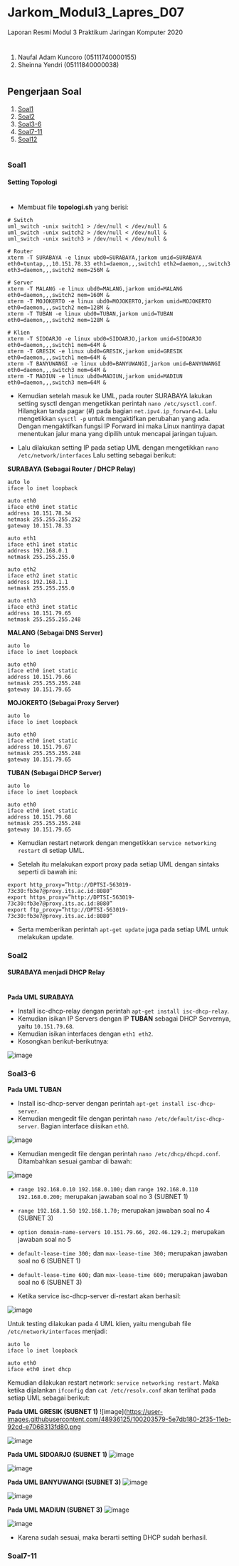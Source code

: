 # Jarkom_Modul3_Lapres_D07
Laporan Resmi Modul 3 Praktikum Jaringan Komputer 2020
#
1. Naufal Adam Kuncoro (05111740000155)
2. Sheinna Yendri (05111840000038)
#

## Pengerjaan Soal
1. [Soal1](#soal1)
2. [Soal2](#soal2)
3. [Soal3-6](#soal3-6)
4. [Soal7-11](#soal7-11)
5. [Soal12](#soal12)
#

### Soal1
#### Setting Topologi
#
- Membuat file **topologi.sh** yang berisi:
```
# Switch
uml_switch -unix switch1 > /dev/null < /dev/null &
uml_switch -unix switch2 > /dev/null < /dev/null &
uml_switch -unix switch3 > /dev/null < /dev/null &

# Router
xterm -T SURABAYA -e linux ubd0=SURABAYA,jarkom umid=SURABAYA eth0=tuntap,,,10.151.78.33 eth1=daemon,,,switch1 eth2=daemon,,,switch3 eth3=daemon,,,switch2 mem=256M &

# Server
xterm -T MALANG -e linux ubd0=MALANG,jarkom umid=MALANG eth0=daemon,,,switch2 mem=160M &
xterm -T MOJOKERTO -e linux ubd0=MOJOKERTO,jarkom umid=MOJOKERTO eth0=daemon,,,switch2 mem=128M &
xterm -T TUBAN -e linux ubd0=TUBAN,jarkom umid=TUBAN eth0=daemon,,,switch2 mem=128M &

# Klien
xterm -T SIDOARJO -e linux ubd0=SIDOARJO,jarkom umid=SIDOARJO eth0=daemon,,,switch1 mem=64M &
xterm -T GRESIK -e linux ubd0=GRESIK,jarkom umid=GRESIK eth0=daemon,,,switch1 mem=64M &
xterm -T BANYUWANGI -e linux ubd0=BANYUWANGI,jarkom umid=BANYUWANGI eth0=daemon,,,switch3 mem=64M &
xterm -T MADIUN -e linux ubd0=MADIUN,jarkom umid=MADIUN eth0=daemon,,,switch3 mem=64M &
```

- Kemudian setelah masuk ke UML, pada router SURABAYA lakukan setting sysctl dengan mengetikkan perintah ```nano /etc/sysctl.conf```. Hilangkan tanda pagar (#) pada bagian ```net.ipv4.ip_forward=1```. Lalu mengetikkan ```sysctl -p``` untuk mengaktifkan perubahan yang ada. Dengan mengaktifkan fungsi IP Forward ini maka Linux nantinya dapat menentukan jalur mana yang dipilih untuk mencapai jaringan tujuan.

- Lalu dilakukan setting IP pada setiap UML dengan mengetikkan ```nano /etc/network/interfaces``` Lalu setting sebagai berikut:

**SURABAYA (Sebagai Router / DHCP Relay)**
```
auto lo
iface lo inet loopback

auto eth0
iface eth0 inet static
address 10.151.78.34
netmask 255.255.255.252
gateway 10.151.78.33

auto eth1
iface eth1 inet static
address 192.168.0.1
netmask 255.255.255.0

auto eth2
iface eth2 inet static
address 192.168.1.1
netmask 255.255.255.0

auto eth3
iface eth3 inet static
address 10.151.79.65
netmask 255.255.255.248
```

**MALANG (Sebagai DNS Server)**
```
auto lo
iface lo inet loopback

auto eth0
iface eth0 inet static
address 10.151.79.66
netmask 255.255.255.248
gateway 10.151.79.65
```

**MOJOKERTO (Sebagai Proxy Server)**
```
auto lo
iface lo inet loopback

auto eth0
iface eth0 inet static
address 10.151.79.67
netmask 255.255.255.248
gateway 10.151.79.65
```

**TUBAN (Sebagai DHCP Server)**
```
auto lo
iface lo inet loopback

auto eth0
iface eth0 inet static
address 10.151.79.68
netmask 255.255.255.248
gateway 10.151.79.65
```

- Kemudian restart network dengan mengetikkan ```service networking restart``` di setiap UML.

- Setelah itu melakukan export proxy pada setiap UML dengan sintaks seperti di bawah ini:
```
export http_proxy=”http://DPTSI-563019-73c30:fb3e7@proxy.its.ac.id:8080”
export https_proxy=”http://DPTSI-563019-73c30:fb3e7@proxy.its.ac.id:8080”
export ftp_proxy=”http://DPTSI-563019-73c30:fb3e7@proxy.its.ac.id:8080”
```
- Serta memberikan perintah ```apt-get update``` juga pada setiap UML untuk melakukan update.

### Soal2
#### SURABAYA menjadi DHCP Relay
#
**Pada UML SURABAYA**
- Install isc-dhcp-relay dengan perintah ```apt-get install isc-dhcp-relay```.
- Kemudian isikan IP Servers dengan IP **TUBAN** sebagai DHCP Servernya, yaitu ```10.151.79.68```.
- Kemudian isikan interfaces dengan ```eth1 eth2```.
- Kosongkan berikut-berikutnya:

![image](https://user-images.githubusercontent.com/48936125/100202680-393c7380-2f34-11eb-8f37-672b1904c4ba.png)

### Soal3-6
**Pada UML TUBAN**
- Install isc-dhcp-server dengan perintah ```apt-get install isc-dhcp-server```.
- Kemudian mengedit file dengan perintah ```nano /etc/default/isc-dhcp-server```. Bagian interface diisikan ```eth0```.

![image](https://user-images.githubusercontent.com/48936125/100202718-478a8f80-2f34-11eb-98dd-a3d4b927b52a.png)

- Kemudian mengedit file dengan perintah ```nano /etc/dhcp/dhcpd.conf```. Ditambahkan sesuai gambar di bawah:

![image](https://user-images.githubusercontent.com/48936125/100202565-0f834c80-2f34-11eb-8b9a-bb594a4f1113.png)

- ```range 192.168.0.10 192.168.0.100;``` dan ```range 192.168.0.110 192.168.0.200;``` merupakan jawaban soal no 3 (SUBNET 1)
- ```range 192.168.1.50 192.168.1.70;``` merupakan jawaban soal no 4 (SUBNET 3)
- ```option domain-name-servers 10.151.79.66, 202.46.129.2;``` merupakan jawaban soal no 5
- ```default-lease-time 300;``` dan ```max-lease-time 300;``` merupakan jawaban soal no 6 (SUBNET 1)
- ```default-lease-time 600;``` dan ```max-lease-time 600;``` merupakan jawaban soal no 6 (SUBNET 3)

- Ketika service isc-dhcp-server di-restart akan berhasil:

![image](https://user-images.githubusercontent.com/48936125/100202646-2d50b180-2f34-11eb-85b9-9952c47adf95.png)

Untuk testing dilakukan pada 4 UML klien, yaitu mengubah file ```/etc/network/interfaces``` menjadi:
```
auto lo
iface lo inet loopback

auto eth0
iface eth0 inet dhcp
```

Kemudian dilakukan restart network: ```service networking restart```.
Maka ketika dijalankan ```ifconfig``` dan ```cat /etc/resolv.conf``` akan terlihat pada setiap UML sebagai berikut:

**Pada UML GRESIK (SUBNET 1)**
![image](https://user-images.githubusercontent.com/48936125/100203579-5e7db180-2f35-11eb-92cd-e7068313fd80.png

![image](https://user-images.githubusercontent.com/48936125/100203570-5aea2a80-2f35-11eb-9d4e-1e83f95b57bd.png)

**Pada UML SIDOARJO (SUBNET 1)**
![image](https://user-images.githubusercontent.com/48936125/100203594-65a4bf80-2f35-11eb-8789-07e56eb10091.png)

![image](https://user-images.githubusercontent.com/48936125/100203661-79502600-2f35-11eb-8eb6-4570c512505b.png)

**Pada UML BANYUWANGI (SUBNET 3)**
![image](https://user-images.githubusercontent.com/48936125/100203751-94bb3100-2f35-11eb-98f8-6da985290666.png)

![image](https://user-images.githubusercontent.com/48936125/100203763-98e74e80-2f35-11eb-98d3-5c35e13bc306.png)

**Pada UML MADIUN (SUBNET 3)**
![image](https://user-images.githubusercontent.com/48936125/100203807-a69cd400-2f35-11eb-89da-d56a2bf4377b.png)

![image](https://user-images.githubusercontent.com/48936125/100203827-aac8f180-2f35-11eb-98c6-a93b120081ca.png)

- Karena sudah sesuai, maka berarti setting DHCP sudah berhasil.

### Soal7-11
